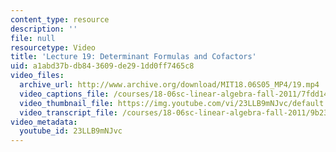 ```yaml
---
content_type: resource
description: ''
file: null
resourcetype: Video
title: 'Lecture 19: Determinant Formulas and Cofactors'
uid: a1abd37b-db84-3609-de29-1dd0ff7465c8
video_files:
  archive_url: http://www.archive.org/download/MIT18.06S05_MP4/19.mp4
  video_captions_file: /courses/18-06sc-linear-algebra-fall-2011/7fdd14a423ff50268754184dd534e634_23LLB9mNJvc.vtt
  video_thumbnail_file: https://img.youtube.com/vi/23LLB9mNJvc/default.jpg
  video_transcript_file: /courses/18-06sc-linear-algebra-fall-2011/9b2324e23193d05afe3a6f1a555f60f5_23LLB9mNJvc.pdf
video_metadata:
  youtube_id: 23LLB9mNJvc
---
```

